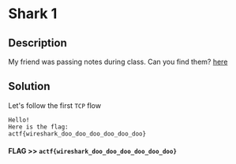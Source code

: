 # Shark 1

## Description
My friend was passing notes during class. Can you find them? [here](shark1.pcapng)

## Solution

Let's follow the first `TCP` flow

```
Hello!
Here is the flag:
actf{wireshark_doo_doo_doo_doo_doo_doo}
```

#### **FLAG >>** `actf{wireshark_doo_doo_doo_doo_doo_doo}`